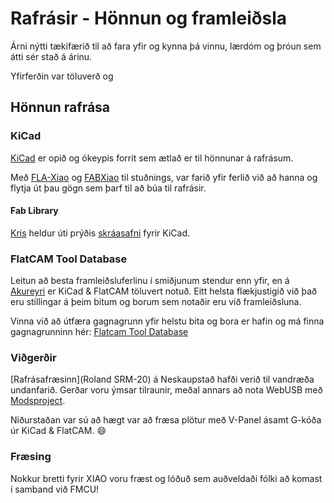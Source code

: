 # Rafrásir - Hönnun og framleiðsla

Árni nýtti tækifærið til að fara yfir og kynna þá vinnu, lærdóm og þróun sem átti sér stað á árinu. 

Yfirferðin var töluverð og 

## Hönnun rafrása 

### KiCad

[KiCad](https://www.kicad.org/) er opið og ókeypis forrit sem ætlað er til hönnunar á rafrásum. 

Með [FLA-Xiao](https://github.com/Fab-Lab-Akureyri/fla-xiao) og [FABXiao](https://fabacademy.org/2020/labs/leon/students/adrian-torres/fabxiao.html) til stuðnings, var farið yfir ferlið við að hanna og flytja út þau gögn sem þarf til að búa til rafrásir.

#### Fab Library

[Kris](https://gitlab.fabcloud.org/krisjanis.rijnieks) heldur úti prýðis [skráasafni](https://gitlab.fabcloud.org/pub/libraries/electronics/kicad) fyrir KiCad. 

### FlatCAM Tool Database

Leitun að besta framleiðsluferlinu í smiðjunum stendur enn yfir, en á [Akureyri](https://www.fla.is/) er KiCad & FlatCAM töluvert notuð. Eitt helsta flækjustigið við það eru stillingar á þeim bitum og borum sem notaðir eru við framleiðsluna. 

Vinna við að útfæra gagnagrunn yfir helstu bita og bora er hafin og má finna gagnagrunninn hér: [Flatcam Tool Database](https://github.com/Fab-Lab-Akureyri/FlatCAM-Tool-Database)

### Viðgerðir
[Rafrásafræsinn](Roland SRM-20) á Neskaupstað hafði verið til vandræða undanfarið. Gerðar voru ýmsar tilraunir, meðal annars að nota WebUSB með [Modsproject](https://modsproject.org/). 

Niðurstaðan var sú að hægt var að fræsa plötur með V-Panel ásamt G-kóða úr KiCad & FlatCAM. 😄

### Fræsing

Nokkur bretti fyrir XIAO voru fræst og lóðuð sem auðveldaði fólki að komast í samband við FMCU!